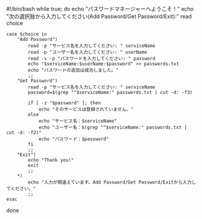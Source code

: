 #!/bin/bash
while true; do
    echo "パスワードマネージャーへようこそ！"
    echo "次の選択肢から入力してください(Add Password/Get Password/Exit):"
    read choice

    case $choice in
        "Add Password")
            read -p "サービス名を入力してください: " serviceName
            read -p "ユーザー名を入力してください: " userName
            read -s -p "パスワードを入力してください: " password
            echo "$serviceName:$userName:$password" >> passwords.txt
            echo "パスワードの追加は成功しました。"
            ;;
        "Get Password")
            read -p "サービス名を入力してください: " serviceName
            password=$(grep "^$serviceName:" passwords.txt | cut -d: -f3)

            if [ -z "$password" ]; then
                echo "そのサービスは登録されていません。"
            else
                echo "サービス名：$serviceName"
                echo "ユーザー名：$(grep "^$serviceName:" passwords.txt | cut -d: -f2)"
                echo "パスワード：$password"
            fi
            ;;
        "Exit")
            echo "Thank you!"
            exit
            ;;
        *)
            echo "入力が間違えています。Add Password/Get Password/Exitから入力してください。"
            ;;
    esac
done

